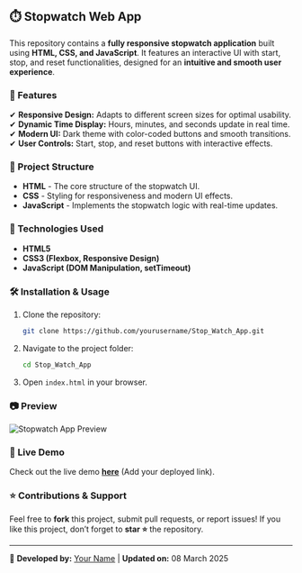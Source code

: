 ## ⏱️ Stopwatch Web App  

This repository contains a **fully responsive stopwatch application** built using **HTML, CSS, and JavaScript**. It features an interactive UI with start, stop, and reset functionalities, designed for an **intuitive and smooth user experience**.

### 🚀 Features  
✔ **Responsive Design:** Adapts to different screen sizes for optimal usability.  
✔ **Dynamic Time Display:** Hours, minutes, and seconds update in real time.  
✔ **Modern UI:** Dark theme with color-coded buttons and smooth transitions.  
✔ **User Controls:** Start, stop, and reset buttons with interactive effects.  

### 📂 Project Structure  
- **HTML** - The core structure of the stopwatch UI.  
- **CSS** - Styling for responsiveness and modern UI effects.  
- **JavaScript** - Implements the stopwatch logic with real-time updates.  

### 📌 Technologies Used  
- **HTML5**  
- **CSS3 (Flexbox, Responsive Design)**  
- **JavaScript (DOM Manipulation, setTimeout)**  

### 🛠️ Installation & Usage  
1. Clone the repository:  
   ```bash
   git clone https://github.com/yourusername/Stop_Watch_App.git
   ```
2. Navigate to the project folder:  
   ```bash
   cd Stop_Watch_App
   ```
3. Open `index.html` in your browser.  

### 📷 Preview  
![Stopwatch App Preview](path/to/image.png)  

### 🔗 Live Demo  
Check out the live demo **[here](#)** (Add your deployed link).  

### ⭐ Contributions & Support  
Feel free to **fork** this project, submit pull requests, or report issues! If you like this project, don’t forget to **star ⭐** the repository.  

---  
📌 **Developed by:** [Your Name](#) | **Updated on:** 08 March 2025  

